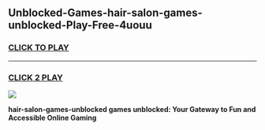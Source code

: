 
## Unblocked-Games-hair-salon-games-unblocked-Play-Free-4uouu
<h3>
<a href="https://premium76.site?title=hair-salon-games-unblocked&ref=23A">CLICK TO PLAY</a></h3>
<hr>

<h3>
<a href="https://premium76.site?title=hair-salon-games-unblocked&ref=23A">CLICK 2 PLAY</a>
  
</h3>

<a href="https://premium76.site?title=hair-salon-games-unblocked&ref=23A"><img src="https://clearcache.store/games.png"></a>


**hair-salon-games-unblocked games unblocked: Your Gateway to Fun and Accessible Online Gaming**
